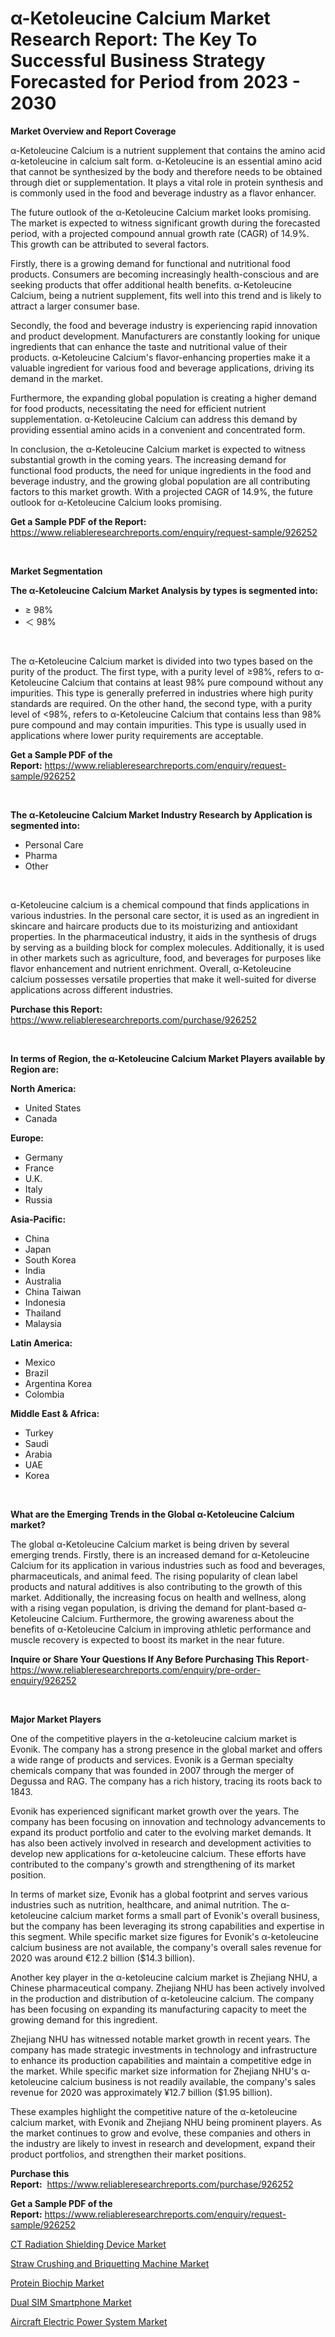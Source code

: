 <p><h1>α-Ketoleucine Calcium Market Research Report: The Key To Successful Business Strategy Forecasted for Period from 2023 - 2030</h1></p><p><strong>Market Overview and Report Coverage</strong></p>
<p><p>α-Ketoleucine Calcium is a nutrient supplement that contains the amino acid α-ketoleucine in calcium salt form. α-Ketoleucine is an essential amino acid that cannot be synthesized by the body and therefore needs to be obtained through diet or supplementation. It plays a vital role in protein synthesis and is commonly used in the food and beverage industry as a flavor enhancer.</p><p>The future outlook of the α-Ketoleucine Calcium market looks promising. The market is expected to witness significant growth during the forecasted period, with a projected compound annual growth rate (CAGR) of 14.9%. This growth can be attributed to several factors.</p><p>Firstly, there is a growing demand for functional and nutritional food products. Consumers are becoming increasingly health-conscious and are seeking products that offer additional health benefits. α-Ketoleucine Calcium, being a nutrient supplement, fits well into this trend and is likely to attract a larger consumer base.</p><p>Secondly, the food and beverage industry is experiencing rapid innovation and product development. Manufacturers are constantly looking for unique ingredients that can enhance the taste and nutritional value of their products. α-Ketoleucine Calcium's flavor-enhancing properties make it a valuable ingredient for various food and beverage applications, driving its demand in the market.</p><p>Furthermore, the expanding global population is creating a higher demand for food products, necessitating the need for efficient nutrient supplementation. α-Ketoleucine Calcium can address this demand by providing essential amino acids in a convenient and concentrated form.</p><p>In conclusion, the α-Ketoleucine Calcium market is expected to witness substantial growth in the coming years. The increasing demand for functional food products, the need for unique ingredients in the food and beverage industry, and the growing global population are all contributing factors to this market growth. With a projected CAGR of 14.9%, the future outlook for α-Ketoleucine Calcium looks promising.</p></p>
<p><strong>Get a Sample PDF of the Report:</strong> <a href="https://www.reliableresearchreports.com/enquiry/request-sample/926252">https://www.reliableresearchreports.com/enquiry/request-sample/926252</a></p>
<p>&nbsp;</p>
<p><strong>Market Segmentation</strong></p>
<p><strong>The α-Ketoleucine Calcium Market Analysis by types is segmented into:</strong></p>
<p><ul><li>≥ 98%</li><li>＜ 98%</li></ul></p>
<p>&nbsp;</p>
<p><p>The α-Ketoleucine Calcium market is divided into two types based on the purity of the product. The first type, with a purity level of ≥98%, refers to α-Ketoleucine Calcium that contains at least 98% pure compound without any impurities. This type is generally preferred in industries where high purity standards are required. On the other hand, the second type, with a purity level of <98%, refers to α-Ketoleucine Calcium that contains less than 98% pure compound and may contain impurities. This type is usually used in applications where lower purity requirements are acceptable.</p></p>
<p><strong>Get a Sample PDF of the Report:</strong>&nbsp;<a href="https://www.reliableresearchreports.com/enquiry/request-sample/926252">https://www.reliableresearchreports.com/enquiry/request-sample/926252</a></p>
<p>&nbsp;</p>
<p><strong>The α-Ketoleucine Calcium Market Industry Research by Application is segmented into:</strong></p>
<p><ul><li>Personal Care</li><li>Pharma</li><li>Other</li></ul></p>
<p>&nbsp;</p>
<p><p>α-Ketoleucine calcium is a chemical compound that finds applications in various industries. In the personal care sector, it is used as an ingredient in skincare and haircare products due to its moisturizing and antioxidant properties. In the pharmaceutical industry, it aids in the synthesis of drugs by serving as a building block for complex molecules. Additionally, it is used in other markets such as agriculture, food, and beverages for purposes like flavor enhancement and nutrient enrichment. Overall, α-Ketoleucine calcium possesses versatile properties that make it well-suited for diverse applications across different industries.</p></p>
<p><strong>Purchase this Report:</strong>&nbsp; <a href="https://www.reliableresearchreports.com/purchase/926252">https://www.reliableresearchreports.com/purchase/926252</a></p>
<p>&nbsp;</p>
<p><strong>In terms of Region, the α-Ketoleucine Calcium Market Players available by Region are:</strong></p>
<p>
    <p> <strong> North America: </strong>
        <ul>
            <li>United States</li>
            <li>Canada</li>
        </ul>
        </p> 
    <p> <strong> Europe: </strong>
        <ul>
            <li>Germany</li>
            <li>France</li>
            <li>U.K.</li>
            <li>Italy</li>
            <li>Russia</li>
        </ul>
        </p> 
    <p> <strong> Asia-Pacific: </strong>
        <ul>
            <li>China</li>
            <li>Japan</li>
            <li>South Korea</li>
            <li>India</li>
            <li>Australia</li>
            <li>China Taiwan</li>
            <li>Indonesia</li>
            <li>Thailand</li>
            <li>Malaysia</li>
        </ul>
        </p> 
    <p> <strong> Latin America: </strong>
        <ul>
            <li>Mexico</li>
            <li>Brazil</li>
            <li>Argentina Korea</li>
            <li>Colombia</li>
        </ul>
        </p> 
    <p> <strong> Middle East & Africa: </strong>
        <ul>
            <li>Turkey</li>
            <li>Saudi</li>
            <li>Arabia</li>
            <li>UAE</li>
            <li>Korea</li>
        </ul>
    </p>
    </p>
<p>&nbsp;</p>
<p><strong>What are the Emerging Trends in the Global α-Ketoleucine Calcium market?</strong></p>
<p><p>The global α-Ketoleucine Calcium market is being driven by several emerging trends. Firstly, there is an increased demand for α-Ketoleucine Calcium for its application in various industries such as food and beverages, pharmaceuticals, and animal feed. The rising popularity of clean label products and natural additives is also contributing to the growth of this market. Additionally, the increasing focus on health and wellness, along with a rising vegan population, is driving the demand for plant-based α-Ketoleucine Calcium. Furthermore, the growing awareness about the benefits of α-Ketoleucine Calcium in improving athletic performance and muscle recovery is expected to boost its market in the near future.</p></p>
<p><strong>Inquire or Share Your Questions If Any Before Purchasing This Report</strong>- <a href="https://www.reliableresearchreports.com/enquiry/pre-order-enquiry/926252">https://www.reliableresearchreports.com/enquiry/pre-order-enquiry/926252</a></p>
<p>&nbsp;</p>
<p><strong>Major Market Players</strong></p>
<p><p>One of the competitive players in the α-ketoleucine calcium market is Evonik. The company has a strong presence in the global market and offers a wide range of products and services. Evonik is a German specialty chemicals company that was founded in 2007 through the merger of Degussa and RAG. The company has a rich history, tracing its roots back to 1843.</p><p>Evonik has experienced significant market growth over the years. The company has been focusing on innovation and technology advancements to expand its product portfolio and cater to the evolving market demands. It has also been actively involved in research and development activities to develop new applications for α-ketoleucine calcium. These efforts have contributed to the company's growth and strengthening of its market position.</p><p>In terms of market size, Evonik has a global footprint and serves various industries such as nutrition, healthcare, and animal nutrition. The α-ketoleucine calcium market forms a small part of Evonik's overall business, but the company has been leveraging its strong capabilities and expertise in this segment. While specific market size figures for Evonik's α-ketoleucine calcium business are not available, the company's overall sales revenue for 2020 was around €12.2 billion ($14.3 billion).</p><p>Another key player in the α-ketoleucine calcium market is Zhejiang NHU, a Chinese pharmaceutical company. Zhejiang NHU has been actively involved in the production and distribution of α-ketoleucine calcium. The company has been focusing on expanding its manufacturing capacity to meet the growing demand for this ingredient.</p><p>Zhejiang NHU has witnessed notable market growth in recent years. The company has made strategic investments in technology and infrastructure to enhance its production capabilities and maintain a competitive edge in the market. While specific market size information for Zhejiang NHU's α-ketoleucine calcium business is not readily available, the company's sales revenue for 2020 was approximately ¥12.7 billion ($1.95 billion).</p><p>These examples highlight the competitive nature of the α-ketoleucine calcium market, with Evonik and Zhejiang NHU being prominent players. As the market continues to grow and evolve, these companies and others in the industry are likely to invest in research and development, expand their product portfolios, and strengthen their market positions.</p></p>
<p><strong>Purchase this Report:</strong>&nbsp;&nbsp;<a href="https://www.reliableresearchreports.com/purchase/926252">https://www.reliableresearchreports.com/purchase/926252</a></p>
<p></p>
<p><strong>Get a Sample PDF of the Report:</strong>&nbsp;<a href="https://www.reliableresearchreports.com/enquiry/request-sample/926252">https://www.reliableresearchreports.com/enquiry/request-sample/926252</a></p>
<p><p><a href="https://github.com/PeterParrish5/Market-Research-Report-List-1/blob/main/ct-radiation-shielding-device-market.md">CT Radiation Shielding Device Market</a></p><p><a href="https://www.linkedin.com/pulse/straw-crushing-briquetting-machine-market-size-2023-2030-up01c/">Straw Crushing and Briquetting Machine Market</a></p><p><a href="https://medium.com/@abhishekreliable23/protein-biochip-market-size-growth-forecast-2023-2030-9ae9934265ee">Protein Biochip Market</a></p><p><a href="https://medium.com/@kevinbarnes75/dual-sim-smartphone-market-size-growth-forecast-2023-2030-a3693917805f">Dual SIM Smartphone Market</a></p><p><a href="https://github.com/WillieWoodard/Market-Research-Report-List-1/blob/main/aircraft-electric-power-system-market.md">Aircraft Electric Power System Market</a></p></p>